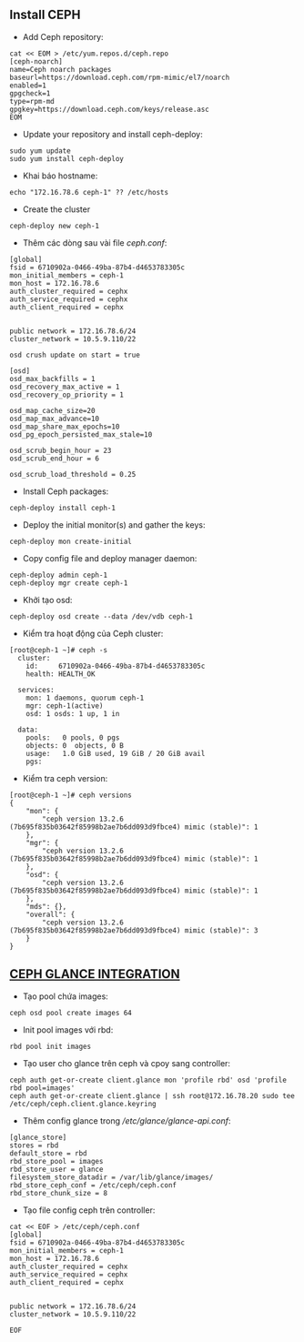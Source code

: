 ## Install CEPH

- Add Ceph repository:

```
cat << EOM > /etc/yum.repos.d/ceph.repo
[ceph-noarch]
name=Ceph noarch packages
baseurl=https://download.ceph.com/rpm-mimic/el7/noarch
enabled=1
gpgcheck=1
type=rpm-md
gpgkey=https://download.ceph.com/keys/release.asc
EOM
```

- Update your repository and install ceph-deploy:

```
sudo yum update
sudo yum install ceph-deploy
```

- Khai báo hostname:

```
echo "172.16.78.6 ceph-1" ?? /etc/hosts
```

- Create the cluster

```
ceph-deploy new ceph-1
```

- Thêm các dòng sau vài file <i>ceph.conf</i>:

```
[global]
fsid = 6710902a-0466-49ba-87b4-d4653783305c
mon_initial_members = ceph-1
mon_host = 172.16.78.6
auth_cluster_required = cephx
auth_service_required = cephx
auth_client_required = cephx


public network = 172.16.78.6/24
cluster_network = 10.5.9.110/22

osd crush update on start = true

[osd]
osd_max_backfills = 1
osd_recovery_max_active = 1
osd_recovery_op_priority = 1

osd_map_cache_size=20
osd_map_max_advance=10
osd_map_share_max_epochs=10
osd_pg_epoch_persisted_max_stale=10

osd_scrub_begin_hour = 23
osd_scrub_end_hour = 6

osd_scrub_load_threshold = 0.25

```

-  Install Ceph packages:

```
ceph-deploy install ceph-1
```

- Deploy the initial monitor(s) and gather the keys:

```
ceph-deploy mon create-initial
```

- Copy config file and deploy manager daemon:

```
ceph-deploy admin ceph-1
ceph-deploy mgr create ceph-1
```

- Khởi tạo osd:

```
ceph-deploy osd create --data /dev/vdb ceph-1
```

- Kiểm tra hoạt động của Ceph cluster:

```
[root@ceph-1 ~]# ceph -s
  cluster:
    id:     6710902a-0466-49ba-87b4-d4653783305c
    health: HEALTH_OK
 
  services:
    mon: 1 daemons, quorum ceph-1
    mgr: ceph-1(active)
    osd: 1 osds: 1 up, 1 in
 
  data:
    pools:   0 pools, 0 pgs
    objects: 0  objects, 0 B
    usage:   1.0 GiB used, 19 GiB / 20 GiB avail
    pgs:     

```

- Kiểm tra ceph version:

```
[root@ceph-1 ~]# ceph versions
{
    "mon": {
        "ceph version 13.2.6 (7b695f835b03642f85998b2ae7b6dd093d9fbce4) mimic (stable)": 1
    },
    "mgr": {
        "ceph version 13.2.6 (7b695f835b03642f85998b2ae7b6dd093d9fbce4) mimic (stable)": 1
    },
    "osd": {
        "ceph version 13.2.6 (7b695f835b03642f85998b2ae7b6dd093d9fbce4) mimic (stable)": 1
    },
    "mds": {},
    "overall": {
        "ceph version 13.2.6 (7b695f835b03642f85998b2ae7b6dd093d9fbce4) mimic (stable)": 3
    }
}
```


## <a href="#glance"> CEPH GLANCE INTEGRATION </a>

- Tạo pool chứa images:

```
ceph osd pool create images 64
```

- Init pool images với rbd:

```
rbd pool init images
```

- Tạo user cho glance trên ceph và cpoy sang controller:

```
ceph auth get-or-create client.glance mon 'profile rbd' osd 'profile rbd pool=images'
ceph auth get-or-create client.glance | ssh root@172.16.78.20 sudo tee /etc/ceph/ceph.client.glance.keyring
```

- Thêm config glance trong <i>/etc/glance/glance-api.conf</i>:

```
[glance_store]
stores = rbd
default_store = rbd
rbd_store_pool = images
rbd_store_user = glance
filesystem_store_datadir = /var/lib/glance/images/
rbd_store_ceph_conf = /etc/ceph/ceph.conf
rbd_store_chunk_size = 8
```

- Tạo file config ceph trên controller:

```
cat << EOF > /etc/ceph/ceph.conf
[global]
fsid = 6710902a-0466-49ba-87b4-d4653783305c
mon_initial_members = ceph-1
mon_host = 172.16.78.6
auth_cluster_required = cephx
auth_service_required = cephx
auth_client_required = cephx


public network = 172.16.78.6/24
cluster_network = 10.5.9.110/22

EOF
```

